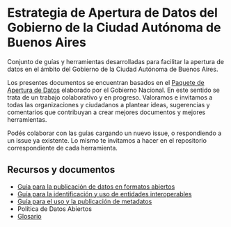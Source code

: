 # Estrategia de Apertura de Datos del Gobierno de la Ciudad Autónoma de Buenos Aires

Conjunto de guías y herramientas desarrolladas para facilitar la apertura de datos en el ámbito del Gobierno de la Ciudad Autónoma de Buenos Aires.

Los presentes documentos se encuentran basados en el [Paquete de Apertura de Datos](https://datosgobar.github.io/paquete-apertura-datos/) elaborado por el Gobierno Nacional. En este sentido se trata de un trabajo colaborativo y en progreso. Valoramos e invitamos a todas las organizaciones y ciudadanos a plantear ideas, sugerencias y comentarios que contribuyan a crear mejores documentos y mejores herramientas.

Podés colaborar con las guías cargando un nuevo issue, o respondiendo a un issue ya existente. Lo mismo te invitamos a hacer en el repositorio correspondiente de cada herramienta.

## Recursos y documentos


* [Guía para la publicación de datos en formatos abiertos](guia_abiertos.md)
* [Guía para la identificación y uso de entidades interoperables](guia_interoperables.md)
* [Guía para el uso y la publicación de metadatos](guia_metadatos.md)
* Política de Datos Abiertos
* [Glosario](glosario.md)